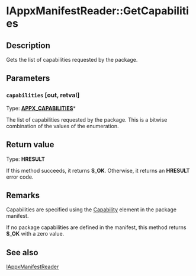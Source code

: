 # IAppxManifestReader::GetCapabilities

## Description

Gets the list of capabilities requested by the package.

## Parameters

### `capabilities` [out, retval]

Type: **[APPX_CAPABILITIES](https://learn.microsoft.com/windows/desktop/api/appxpackaging/ne-appxpackaging-appx_capabilities)***

The list of capabilities requested by the package. This is a bitwise combination of the values of the enumeration.

## Return value

Type: **HRESULT**

If this method succeeds, it returns **S_OK**. Otherwise, it returns an **HRESULT** error code.

## Remarks

Capabilities are specified using the [Capability](https://learn.microsoft.com/uwp/schemas/appxpackage/appxmanifestschema/element-capability) element in the package manifest.

If no package capabilities are defined in the manifest, this method returns **S_OK** with a zero value.

## See also

[IAppxManifestReader](https://learn.microsoft.com/windows/desktop/api/appxpackaging/nn-appxpackaging-iappxmanifestreader)